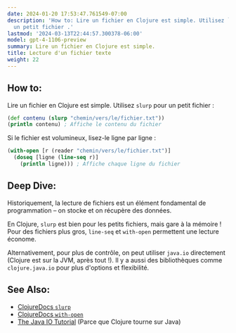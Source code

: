 ```yaml
---
date: 2024-01-20 17:53:47.761549-07:00
description: 'How to: Lire un fichier en Clojure est simple. Utilisez `slurp` pour
  un petit fichier .'
lastmod: '2024-03-13T22:44:57.300378-06:00'
model: gpt-4-1106-preview
summary: Lire un fichier en Clojure est simple.
title: Lecture d'un fichier texte
weight: 22
---
```


## How to:
Lire un fichier en Clojure est simple. Utilisez `slurp` pour un petit fichier :

```Clojure
(def contenu (slurp "chemin/vers/le/fichier.txt"))
(println contenu) ; Affiche le contenu du fichier
```

Si le fichier est volumineux, lisez-le ligne par ligne :

```Clojure
(with-open [r (reader "chemin/vers/le/fichier.txt")]
  (doseq [ligne (line-seq r)]
    (println ligne))) ; Affiche chaque ligne du fichier
```

## Deep Dive:
Historiquement, la lecture de fichiers est un élément fondamental de programmation – on stocke et on récupère des données.

En Clojure, `slurp` est bien pour les petits fichiers, mais gare à la mémoire ! Pour des fichiers plus gros, `line-seq` et `with-open` permettent une lecture économe.

Alternativement, pour plus de contrôle, on peut utiliser `java.io` directement (Clojure est sur la JVM, après tout !). Il y a aussi des bibliothèques comme `clojure.java.io` pour plus d'options et flexibilité.

## See Also:
- [ClojureDocs `slurp`](https://clojuredocs.org/clojure.core/slurp)
- [ClojureDocs `with-open`](https://clojuredocs.org/clojure.core/with-open)
- [The Java IO Tutorial](https://docs.oracle.com/javase/tutorial/essential/io/) (Parce que Clojure tourne sur Java)
